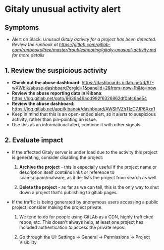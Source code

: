 # Gitaly unusual activity alert

## Symptoms

* Alert on Slack: _Unusual Gitaly activity for a project has been detected. Review the runbook at https://gitlab.com/gitlab-com/runbooks/tree/master/troubleshooting/gitaly-unusual-activity.md for more details_

## 1. Review the suspicious activity

- **Check out the abuse dashboard**: https://dashboards.gitlab.net/d/9T-wXWbik/abuse-dashboard?orgId=1&panelId=2&from=now-1h&to=now
- **Review the abuse reporting data in Kibana**: https://log.gitlab.net/goto/6636a49add992f6326862df0afc6ae54
- **Review the abuse dashboard**:  https://log.gitlab.net/app/kibana#/dashboard/AWSIfVZhTIzC7JP6Xxn1
- Keep in mind that this is an open-ended alert, so it alerts to suspicious activity, rather than pin-pointing an issue.
- Use this as an informational alert, combine it with other signals

## 2. Evaluate impact

- If the affected Gitaly server is under load due to the activity this project is generating, consider disabling the project:

    1. **Archive the project** - this is especially useful if the project name or description itself contains links or reference to scams/spam/malware, as it de-lists the project from search as well.

    1. **Delete the project** - as far as we can tell, this is the only way to shut down a project that's publishing to gitlab pages.

- If the traffic is being generated by anonymous users accessing a public project, consider making the project private.

    1. We tend to do for people using GitLAb as a CDN, highly trafficked repos, etc.  This doesn't always help, at least one project has included authentication to access the private repos.

    1. Go through the UI: Settings -> General -> Permissions -> Project Visibility
